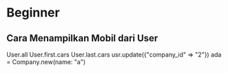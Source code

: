 # Beginner
## Cara Menampilkan Mobil dari User

User.all
User.first.cars
User.last.cars
usr.update({"company_id" => "2"})
ada = Company.new(name: "a")
